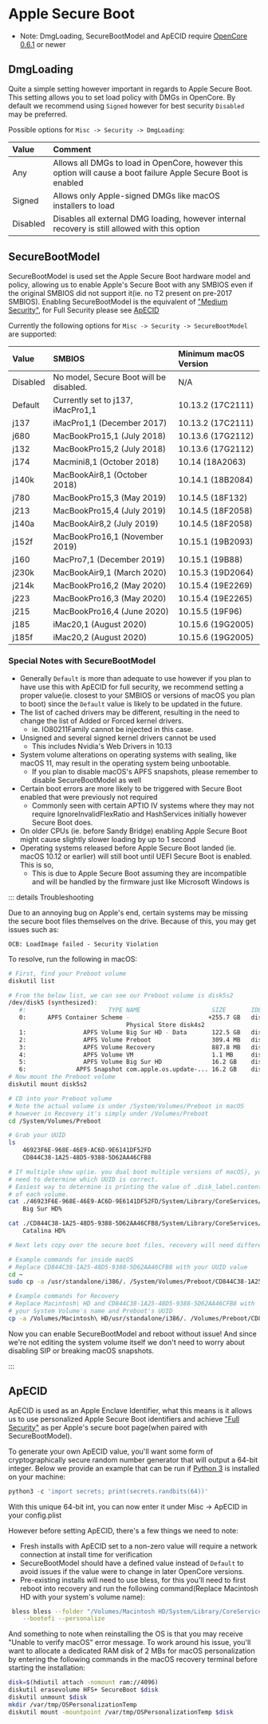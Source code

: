 # Apple Secure Boot

* Note: DmgLoading, SecureBootModel and ApECID require [OpenCore 0.6.1](https://github.com/acidanthera/OpenCorePkg/releases) or newer


## DmgLoading

Quite a simple setting however important in regards to Apple Secure Boot. This setting allows you to set load policy with DMGs in OpenCore. By default we recommend using `Signed` however for best security  `Disabled` may be preferred.

Possible options for `Misc -> Security -> DmgLoading`:

| Value | Comment |
| :--- | :--- |
| Any      | Allows all DMGs to load in OpenCore, however this option will cause a boot failure Apple Secure Boot is enabled |
| Signed   | Allows only Apple-signed DMGs like macOS installers to load |
| Disabled | Disables all external DMG loading, however internal recovery is still allowed with this option |

## SecureBootModel

SecureBootModel is used set the Apple Secure Boot hardware model and policy, allowing us to enable Apple's Secure Boot with any SMBIOS even if the original SMBIOS did not support it(ie. no T2 present on pre-2017 SMBIOS). Enabling SecureBootModel is the equivalent of ["Medium Security"](https://support.apple.com/HT208330), for Full Security please see [ApECID](#apecid)

Currently the following options for `Misc -> Security -> SecureBootModel` are supported:

| Value    | SMBIOS                                  | Minimum macOS Version |
| :---     | :---                                    | :---                  |
| Disabled | No model, Secure Boot will be disabled. | N/A                   |
| Default  | Currently set to j137, iMacPro1,1       | 10.13.2 (17C2111)     |
| j137     | iMacPro1,1 (December 2017)              | 10.13.2 (17C2111)     |
| j680     | MacBookPro15,1 (July 2018)              | 10.13.6 (17G2112)     |
| j132     | MacBookPro15,2 (July 2018)              | 10.13.6 (17G2112)     |
| j174     | Macmini8,1 (October 2018)               | 10.14 (18A2063)       |
| j140k    | MacBookAir8,1 (October 2018)            | 10.14.1 (18B2084)     |
| j780     | MacBookPro15,3 (May 2019)               | 10.14.5 (18F132)      |
| j213     | MacBookPro15,4 (July 2019)              | 10.14.5 (18F2058)     |
| j140a    | MacBookAir8,2 (July 2019)               | 10.14.5 (18F2058)     |
| j152f    | MacBookPro16,1 (November 2019)          | 10.15.1 (19B2093)     |
| j160     | MacPro7,1 (December 2019)               | 10.15.1 (19B88)       |
| j230k    | MacBookAir9,1 (March 2020)              | 10.15.3 (19D2064)     |
| j214k    | MacBookPro16,2 (May 2020)               | 10.15.4 (19E2269)     |
| j223     | MacBookPro16,3 (May 2020)               | 10.15.4 (19E2265)     |
| j215     | MacBookPro16,4 (June 2020)              | 10.15.5 (19F96)       |
| j185     | iMac20,1 (August 2020)                  | 10.15.6 (19G2005)     |
| j185f    | iMac20,2 (August 2020)                  | 10.15.6 (19G2005)     |

### Special Notes with SecureBootModel

* Generally `Default` is more than adequate to use however if you plan to have use this with ApECID for full security, we recommend setting a proper value(ie. closest to your SMBIOS or versions of macOS you plan to boot) since the `Default` value is likely to be updated in the future.
* The list of cached drivers may be different, resulting in the need to change the list of Added or Forced kernel drivers. 
  * ie. IO80211Family cannot be injected in this case.
* Unsigned and several signed kernel drivers cannot be used
  * This includes Nvidia's Web Drivers in 10.13
* System volume alterations on operating systems with sealing, like macOS 11, may result in the operating system being unbootable. 
  * If you plan to disable macOS's APFS snapshots, please remember to disable SecureBootModel as well
* Certain boot errors are more likely to be triggered with Secure Boot enabled that were previously not required
  * Commonly seen with certain APTIO IV systems where they may not require IgnoreInvalidFlexRatio and HashServices initially however Secure Boot does.
* On older CPUs (ie. before Sandy Bridge) enabling Apple Secure Boot might cause slightly slower loading by up to 1 second
* Operating systems released before Apple Secure Boot landed (ie. macOS 10.12 or earlier) will still boot until UEFI Secure Boot is enabled. This is so, 
  * This is due to Apple Secure Boot assuming they are incompatible and will be handled by the firmware just like Microsoft Windows is

::: details Troubleshooting

Due to an annoying bug on Apple's end, certain systems may be missing the secure boot files themselves on the drive. Because of this, you may get issues such as:

```
OCB: LoadImage failed - Security Violation
```

To resolve, run the following in macOS:

```bash
# First, find your Preboot volume
diskutil list

# From the below list, we can see our Preboot volume is disk5s2
/dev/disk5 (synthesized):
   #:                       TYPE NAME                    SIZE       IDENTIFIER
   0:      APFS Container Scheme -                      +255.7 GB   disk5
                                 Physical Store disk4s2
   1:                APFS Volume ⁨Big Sur HD - Data⁩       122.5 GB   disk5s1
   2:                APFS Volume ⁨Preboot⁩                 309.4 MB   disk5s2
   3:                APFS Volume ⁨Recovery⁩                887.8 MB   disk5s3
   4:                APFS Volume ⁨VM⁩                      1.1 MB     disk5s4
   5:                APFS Volume ⁨Big Sur HD⁩              16.2 GB    disk5s5
   6:              APFS Snapshot ⁨com.apple.os.update-...⁩ 16.2 GB    disk5s5s
# Now mount the Preboot volume
diskutil mount disk5s2

# CD into your Preboot volume
# Note the actual volume is under /System/Volumes/Preboot in macOS
# however in Recovery it's simply under /Volumes/Preboot
cd /System/Volumes/Preboot

# Grab your UUID
ls 
	46923F6E-968E-46E9-AC6D-9E6141DF52FD 
	CD844C38-1A25-48D5-9388-5D62AA46CFB8

# If multiple show up(ie. you dual boot multiple versions of macOS), you will
# need to determine which UUID is correct.
# Easiest way to determine is printing the value of .disk_label.contentDetails
# of each volume.
cat ./46923F6E-968E-46E9-AC6D-9E6141DF52FD/System/Library/CoreServices/.disk_label.contentDetails
	Big Sur HD%

cat ./CD844C38-1A25-48D5-9388-5D62AA46CFB8/System/Library/CoreServices/.disk_label.contentDetails
	Catalina HD%

# Next lets copy over the secure boot files, recovery will need different commands

# Example commands for inside macOS
# Replace CD844C38-1A25-48D5-9388-5D62AA46CFB8 with your UUID value
cd ~
sudo cp -a /usr/standalone/i386/. /System/Volumes/Preboot/CD844C38-1A25-48D5-9388-5D62AA46CFB8/System/Library/CoreServices

# Example commands for Recovery
# Replace Macintosh\ HD and CD844C38-1A25-48D5-9388-5D62AA46CFB8 with
# your System Volume's name and Preboot's UUID
cp -a /Volumes/Macintosh\ HD/usr/standalone/i386/. /Volumes/Preboot/CD844C38-1A25-48D5-9388-5D62AA46CFB8/System/Library/CoreServices
```

Now you can enable SecureBootModel and reboot without issue! And since we're not editing the system volume itself we don't need to worry about disabling SIP or breaking macOS snapshots.

:::

## ApECID

ApECID is used as an Apple Enclave Identifier, what this means is it allows us to use  personalized Apple Secure Boot identifiers and achieve ["Full Security"](https://support.apple.com/HT208330) as per Apple's secure boot page(when paired with SecureBootModel).

To generate your own ApECID value, you'll want some form of cryptographically secure random number generator that will output a 64-bit integer. Below we provide an example that can be run if [Python 3](https://www.python.org/downloads/) is installed on your machine:

```py
python3 -c 'import secrets; print(secrets.randbits(64))'
```

With this unique 64-bit int, you can now enter it under Misc -> ApECID in your config.plist


However before setting ApECID, there's a few things we need to note:

* Fresh installs with ApECID set to a non-zero value will require a network connection at install time for verification
* SecureBootModel should have a defined value instead of `Default` to avoid issues if the value were to change in later OpenCore versions.
* Pre-existing installs will need to use bless, for this you'll need to first reboot into recovery and run the following command(Replace Macintosh HD with your system's volume name):


```sh
 bless bless --folder "/Volumes/Macintosh HD/System/Library/CoreServices" \
    --bootefi --personalize
```

And something to note when reinstalling the OS is that you may receive "Unable to verify macOS" error message. To work around his issue, you'll want to allocate a dedicated RAM disk of 2 MBs for macOS personalization by entering the following commands in the macOS recovery terminal before starting the installation:

```sh
disk=$(hdiutil attach -nomount ram://4096) 
diskutil erasevolume HFS+ SecureBoot $disk 
diskutil unmount $disk 
mkdir /var/tmp/OSPersonalizationTemp 
diskutil mount -mountpoint /var/tmp/OSPersonalizationTemp $disk
```
